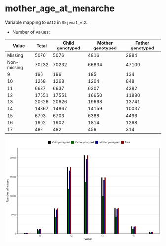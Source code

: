 # mother_age_at_menarche
Variable mapping to `AA12` in `Skjema1_v12`.
- Number of values:

| Value | Total | Child genotyped | Mother genotyped | Father genotyped |
| ----- | ----- | --------------- | ---------------- | ---------------- |
| Missing | 5076 | 5076 | 4816 | 2984 |
| Non-missing | 70232 | 70232 | 66834 | 47100 |
| 9 | 196 | 196 | 185 | 134 |
| 10 | 1268 | 1268 | 1204 | 848 |
| 11 | 6637 | 6637 | 6307 | 4382 |
| 12 | 17551 | 17551 | 16650 | 11880 |
| 13 | 20626 | 20626 | 19668 | 13741 |
| 14 | 14867 | 14867 | 14159 | 10037 |
| 15 | 6703 | 6703 | 6388 | 4496 |
| 16 | 1902 | 1902 | 1814 | 1268 |
| 17 | 482 | 482 | 459 | 314 |



![](mother_age_at_menarche_n.png)



